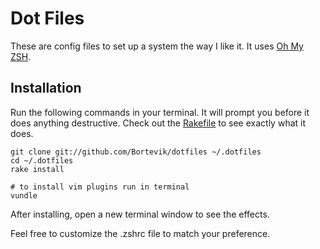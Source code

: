 # Dot Files

These are config files to set up a system the way I like it. It uses [Oh My ZSH](https://github.com/robbyrussell/oh-my-zsh).


## Installation

Run the following commands in your terminal. It will prompt you before it does anything destructive. Check out the [Rakefile](https://github.com/Bortevik/dotfiles/blob/master/Rakefile) to see exactly what it does.

```terminal
git clone git://github.com/Bortevik/dotfiles ~/.dotfiles
cd ~/.dotfiles
rake install

# to install vim plugins run in terminal
vundle
```

After installing, open a new terminal window to see the effects.

Feel free to customize the .zshrc file to match your preference.
